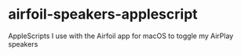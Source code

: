 # airfoil-speakers-applescript
AppleScripts I use with the Airfoil app for macOS to toggle my AirPlay speakers
